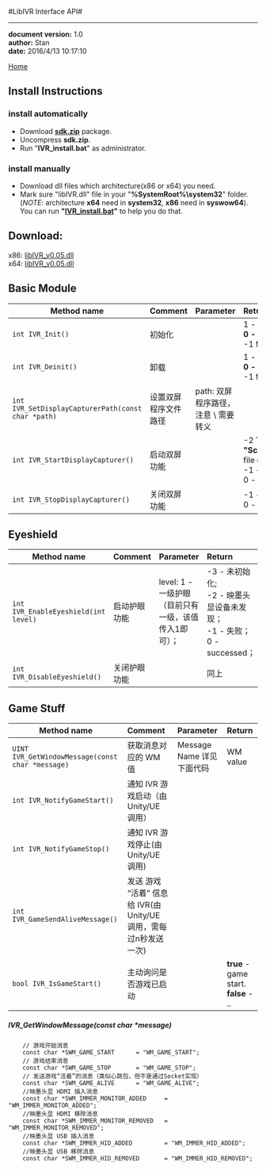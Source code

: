 #LibIVR Interface API#

----------
**document version:**	1.0  
**author:** Stan  
**date:** 2016/4/13 10:17:10 

[Home](README.md "Home")

## Install Instructions ##
### install automatically ###
- Download **[sdk.zip](attachment/sdk/sdk.zip)** package.
- Uncompress **sdk.zip**.
- Run "**IVR_install.bat**" as administrator.

### install manually ###
- Download dll files which architecture(x86 or x64) you need.
- Mark sure "libIVR.dll" file in your "**%SystemRoot%\system32**" folder.(*NOTE*: architecture **x64** need in **system32**, **x86** need in **syswow64**). You can run **"[IVR_install.bat](attachment/sdk/IVR_install.bat)"** to help you do that.


## Download: ##
x86: [libIVR_v0.05.dll](attachment/sdk/x86/libIVR.dll)   
x64: [libIVR_v0.05.dll](attachment/sdk/x64/libIVR.dll) 


## Basic Module ##
| Method name        					| Comment | Parameter  	| Return |
| ----------------------					|:---------------------------------| :-----	|:-----|
| `int IVR_Init()`						| 初始化		|			| 1 - repeat init; <br/>**0 - successed**;<br/> -1 failed;|
| `int IVR_Deinit()`  					| 卸载 		|			|1 - repeat deinit; <br/>**0 - successed**;<br/> -1 failed;|
| `int IVR_SetDisplayCapturerPath(const char *path)` |设置双屏程序文件路径| path: 双屏程序路径，注意 \ 需要转义||
| `int IVR_StartDisplayCapturer()`		| 启动双屏功能|	| -2 The **"ScreenCapturer.exe"** file can't be found. <br />  -1 - failed;<br />0 - successed; |
| `int IVR_StopDisplayCapturer()`		| 关闭双屏功能| | -1 - failed <br /> 0 - successed|


## Eyeshield ##

| Method name        					| Comment   | Parameter | Return|
| ----------------------					|:------------| :-----	|:-----|
| `int IVR_EnableEyeshield(int level)`		| 启动护眼功能|level: 1 - 一级护眼 （目前只有一级，该值传入1即可）；| -3 - 未初始化; <br /> -2 - 映墨头显设备未发现； <br /> -1 - 失败； <br /> 0 - successed；|
| `int IVR_DisableEyeshield()` | 关闭护眼功能| |同上 |


## Game Stuff ##

| Method name        					| Comment        	| Parameter  	|Return|
| ----------------------					|:-----------------| :-----	|:---|
| `UINT IVR_GetWindowMessage(const char *message)`| 获取消息对应的 WM 值|Message Name 详见下面代码| WM value|
| `int IVR_NotifyGameStart()`		| 通知 IVR 游戏启动（由 Unity/UE 调用） |	||
| `int IVR_NotifyGameStop()`| 通知 IVR 游戏停止(由Unity/UE 调用) |
| `int IVR_GameSendAliveMessage()` | 发送 游戏 “活着” 信息给 IVR(由Unity/UE 调用，需每过n秒发送一次)|
| `bool IVR_IsGameStart()`		| 主动询问是否游戏已启动 |					|**true** - game start.<br>**false** - .. |


##### IVR_GetWindowMessage(const char *message) 

		// 游戏开始消息
		const char *SWM_GAME_START		= "WM_GAME_START";
		// 游戏结束消息
		const char *SWM_GAME_STOP		= "WM_GAME_STOP";
		// 发送游戏“活着”的消息（类似心跳包，但不是通过Socket实现）
		const char *SWM_GAME_ALIVE		= "WM_GAME_ALIVE";
		//映墨头显 HDMI 插入消息
		const char *SWM_IMMER_MONITOR_ADDED		= "WM_IMMER_MONITOR_ADDED";
		//映墨头显 HDMI 移除消息
		const char *SWM_IMMER_MONITOR_REMOVED	= "WM_IMMER_MONITOR_REMOVED";
		//映墨头显 USB 插入消息
		const char *SWM_IMMER_HID_ADDED			= "WM_IMMER_HID_ADDED";
		//映墨头显 USB 移除消息
		const char *SWM_IMMER_HID_REMOVED		= "WM_IMMER_HID_REMOVED";





